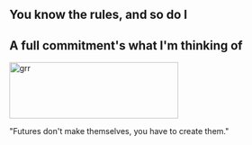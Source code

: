 <!DOCTYPE html>
<html>
<head>
<title>We're no strangers to love</title>
</head>
<body>
  
  <h2>You know the rules, and so do I</h2>
  <h2>A full commitment's what I'm thinking of</h2>
  
</body>
  
  <img src="https://wallpaperaccess.com/full/2329699.png" alt="grr" width="300" height="100" class="center">
<p>"Futures don't make themselves, you have to create them."</p>
</html>
